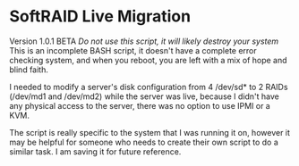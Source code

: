 # SoftRAID Live Migration
Version 1.0.1 BETA
*Do not use this script, it will likely destroy your system*
This is an incomplete BASH script, it doesn't have a complete error checking system, and when you reboot, you are left with a mix of hope and blind faith. 


I needed to modify a server's disk configuration from 4 /dev/sd* to 2 RAIDs (/dev/md1 and /dev/md2) while the server was live, because I didn't have any physical access to the server, there was no option to use IPMI or a KVM.

The script is really specific to the system that I was running it on, however it may be helpful for someone who needs to create their own script to do a similar task. I am saving it for future reference.
